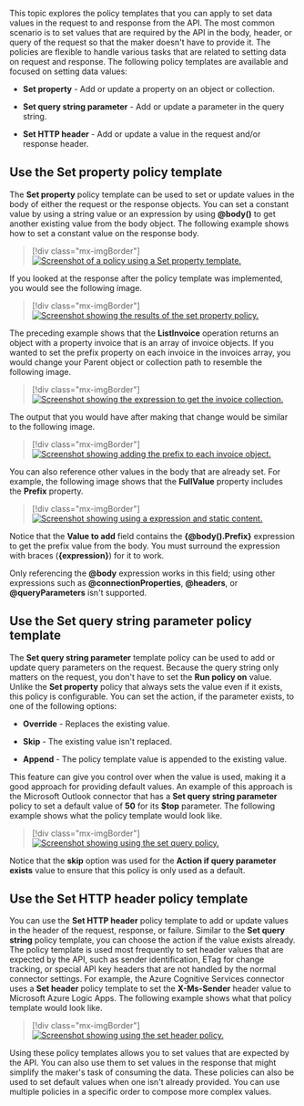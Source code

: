 This topic explores the policy templates that you can apply to set data values in the request to and response from the API. The most common scenario is to set values that are required by the API in the body, header, or query of the request so that the maker doesn't have to provide it. The policies are flexible to handle various tasks that are related to setting data on request and response. The following policy templates are available and focused on setting data values:

-   **Set property** - Add or update a property on an object or collection.

-   **Set query string parameter** - Add or update a parameter in the query string.

-   **Set HTTP header** - Add or update a value in the request and/or response header.

## Use the Set property policy template

The **Set property** policy template can be used to set or update values in the body of either the request or the response objects. You can set a constant value by using a string value or an expression by using **@body()** to get another existing value from the body object. The following example shows how to set a constant value on the response body.

> [!div class="mx-imgBorder"]
> [![Screenshot of a policy using a Set property template.](../media/constant-value.png)](../media/constant-value.png#lightbox)

If you looked at the response after the policy template was implemented, you would see the following image.

> [!div class="mx-imgBorder"]
> [![Screenshot showing the results of the set property policy.](../media/policy-template-response.png)](../media/policy-template-response.png#lightbox)

The preceding example shows that the **ListInvoice** operation returns an object with a property invoice that is an array of invoice objects. If you wanted to set the prefix property on each invoice in the invoices array, you would change your Parent object or collection path to resemble the following image.

> [!div class="mx-imgBorder"]
> [![Screenshot showing the expression to get the invoice collection.](../media/parent-object.png)](../media/parent-object.png#lightbox)

The output that you would have after making that change would be similar to the following image.

> [!div class="mx-imgBorder"]
> [![Screenshot showing adding the prefix to each invoice object.](../media/output.png)](../media/output.png#lightbox)

You can also reference other values in the body that are already set. For example, the following image shows that the **FullValue** property includes the **Prefix** property.

> [!div class="mx-imgBorder"]
> [![Screenshot showing using a expression and static content.](../media/path.png)](../media/path.png#lightbox)

Notice that the **Value to add** field contains the **{@body().Prefix}** expression to get the prefix value from the body. You must surround the expression with braces (**{expression}**) for it to work.

Only referencing the **@body** expression works in this field; using other expressions such as **@connectionProperties**, **@headers**, or **@queryParameters** isn't supported.

## Use the Set query string parameter policy template

The **Set query string parameter** template policy can be used to add or update query parameters on the request. Because the query string only matters on the request, you don't have to set the **Run policy on** value. Unlike the **Set property** policy that always sets the value even if it exists, this policy is configurable. You can set the action, if the parameter exists, to one of the following options:

-   **Override** - Replaces the existing value.

-   **Skip** - The existing value isn't replaced.

-   **Append** - The policy template value is appended to the existing value.

This feature can give you control over when the value is used, making it a good approach for providing default values. An example of this approach is the Microsoft Outlook connector that has a **Set query string parameter** policy to set a default value of **50** for its **$top** parameter. The following example shows what the policy template would look like.

> [!div class="mx-imgBorder"]
> [![Screenshot showing using the set query policy.](../media/policy-template-details.png)](../media/policy-template-details.png#lightbox)

Notice that the **skip** option was used for the **Action if query parameter exists** value to ensure that this policy is only used as a default.

## Use the Set HTTP header policy template

You can use the **Set HTTP header** policy template to add or update values in the header of the request, response, or failure. Similar to the **Set query string** policy template, you can choose the action if the value exists already. The policy template is used most frequently to set header values that are expected by the API, such as sender identification, ETag for change tracking, or special API key headers that are not handled by the normal connector settings. For example, the Azure Cognitive Services connector uses a **Set header** policy template to set the **X-Ms-Sender** header value to Microsoft Azure Logic Apps. The following example shows what that policy template would look like.

> [!div class="mx-imgBorder"]
> [![Screenshot showing using the set header policy.](../media/policy-template-http-header.png)](../media/policy-template-http-header.png#lightbox)

Using these policy templates allows you to set values that are expected by the API. You can also use them to set values in the response that might simplify the maker's task of consuming the data. These policies can also be used to set default values when one isn't already provided. You can use multiple policies in a specific order to compose more complex values.
